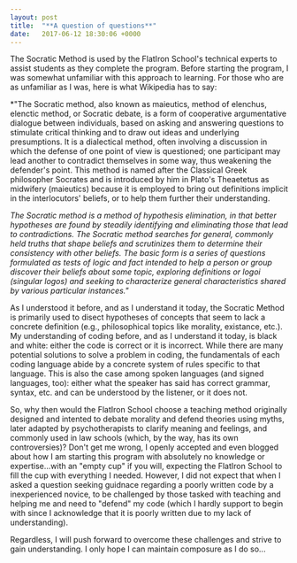 ```yaml
---
layout: post
title:  "**A question of questions**"
date:   2017-06-12 18:30:06 +0000
---
```



The Socratic Method is used by the FlatIron School's technical experts to assist students as they complete the program. Before starting the program, I was somewhat unfamiliar with this approach to learning. For those who are as unfamiliar as I was, here is what Wikipedia has to say: 

*"The Socratic method, also known as maieutics, method of elenchus, elenctic method, or Socratic debate, is a form of cooperative argumentative dialogue between individuals, based on asking and answering questions to stimulate critical thinking and to draw out ideas and underlying presumptions. It is a dialectical method, often involving a discussion in which the defense of one point of view is questioned; one participant may lead another to contradict themselves in some way, thus weakening the defender's point. This method is named after the Classical Greek philosopher Socrates and is introduced by him in Plato's Theaetetus as midwifery (maieutics) because it is employed to bring out definitions implicit in the interlocutors' beliefs, or to help them further their understanding.

*The Socratic method is a method of hypothesis elimination, in that better hypotheses are found by steadily identifying and eliminating those that lead to contradictions. The Socratic method searches for general, commonly held truths that shape beliefs and scrutinizes them to determine their consistency with other beliefs. The basic form is a series of questions formulated as tests of logic and fact intended to help a person or group discover their beliefs about some topic, exploring definitions or logoi (singular logos) and seeking to characterize general characteristics shared by various particular instances."*

As I understood it before, and as I understand it today, the Socratic Method is primarily used to disect hypotheses of concepts that seem to lack a concrete definition (e.g., philosophical topics like morality, existance, etc.). My understanding of coding before, and as I understand it today, is black and white: either the code is correct or it is incorrect. While there are many potential solutions to solve a problem in coding, the fundamentals of each coding language abide by a concrete system of rules specific to that language. This is also the case among spoken languages (and signed languages, too): either what the speaker has said has correct grammar, syntax, etc. and can be understood by the listener, or it does not. 

So, why then would the FlatIron School choose a teaching method originally designed and intented to debate morality and defend theories using myths, later adapted by psychotherapists to clarify meaning and feelings, and commonly used in law schools (which, by the way, has its own controversies)? Don't get me wrong, I openly accepted and even blogged about how I am starting this program with absolutely no knowledge or expertise...with an "empty cup" if you will, expecting the FlatIron School to fill the cup with everything I needed. However, I did not expect that when I asked a question seeking guidnace regarding a poorly written code by a inexperienced novice, to be challenged by those tasked with teaching and helping me and need to "defend" my code (which I hardly support to begin with since I acknowledge that it is poorly written due to my lack of understanding).

Regardless, I will push forward to overcome these challenges and strive to gain understanding. I only hope I can maintain composure as I do so...
